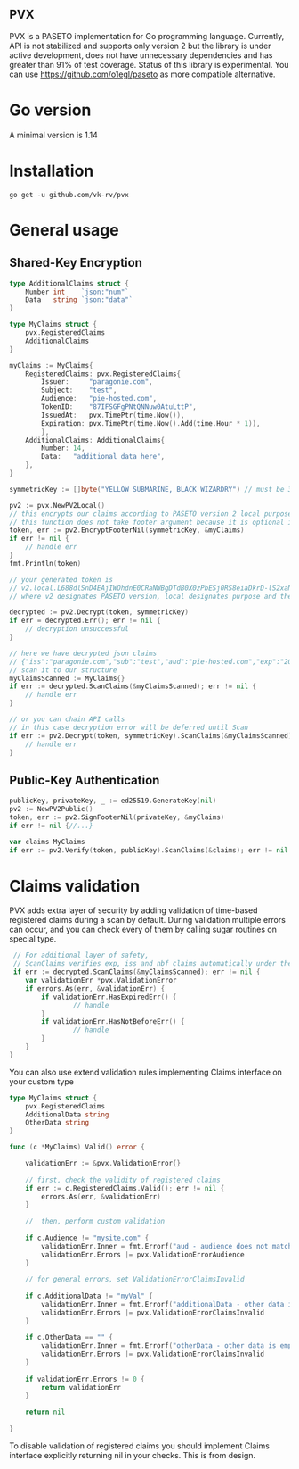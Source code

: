 ## PVX

PVX is a PASETO implementation for Go programming language.
Currently, API is not stabilized and supports only version 2 but the library is under active development, does not have unnecessary dependencies and has greater than 91% of test coverage.
Status of this library is experimental. You can use https://github.com/o1egl/paseto as more compatible alternative. 

# Go version
A minimal version is 1.14

# Installation 
```
go get -u github.com/vk-rv/pvx
```

# General usage

## Shared-Key Encryption
```go
type AdditionalClaims struct {
    Number int    `json:"num"`
    Data   string `json:"data"`
}

type MyClaims struct {
    pvx.RegisteredClaims
    AdditionalClaims
}

myClaims := MyClaims{
    RegisteredClaims: pvx.RegisteredClaims{
        Issuer:     "paragonie.com", 
        Subject:    "test",
        Audience:   "pie-hosted.com",
        TokenID:    "87IFSGFgPNtQNNuw0AtuLttP",
        IssuedAt:   pvx.TimePtr(time.Now()),
        Expiration: pvx.TimePtr(time.Now().Add(time.Hour * 1)),
		}, 
    AdditionalClaims: AdditionalClaims{
        Number: 14, 
        Data:   "additional data here",
    },
}

symmetricKey := []byte("YELLOW SUBMARINE, BLACK WIZARDRY") // must be 32 bytes

pv2 := pvx.NewPV2Local()
// this encrypts our claims according to PASETO version 2 local purpose algorithm
// this function does not take footer argument because it is optional in PASETO
token, err := pv2.EncryptFooterNil(symmetricKey, &myClaims)
if err != nil { 
    // handle err
}
fmt.Println(token)

// your generated token is
// v2.local.L688dlSnD4EAjIWOhdnE0CRaNWBgDTdB0X0zPbESj0RS8eiaDkrD-lS2xaNMskbOK0rQyTtZCzkHEZB6sj7sGyjLUtI2TyCUFZim8LLK6TIRRN-yzgc6MQYYWtHPCrHgMnhX50yqhpvH0zA2zgwsLOfYpUrT_YrIaOKZRNg7PC7wH9sSOp7Prz2lM8-Xq2Jdc6bO6i_JBROh0l_jhnAoeQZn6OGjnWGKW5BDmBPmxNL80s87YLNOLYU-2IG7Y0FflKeYOqwIWSlEJaCZbA63D39K7rDppec6IXC_uYeFWrCaqGidqImhSVrTcscxI62aHHj5ohxtk_I6lrZHQQ
// where v2 designates PASETO version, local designates purpose and the last part is base64-encoded ciphertext among with nonce, so that nobody can't decrypt it without your key

decrypted := pv2.Decrypt(token, symmetricKey)
if err = decrypted.Err(); err != nil {
    // decryption unsuccessful
}

// here we have decrypted json claims
// {"iss":"paragonie.com","sub":"test","aud":"pie-hosted.com","exp":"2021-01-12T18:35:17.73122+03:00","iat":"2021-01-12T17:35:17.73122+03:00","jti":"87IFSGFgPNtQNNuw0AtuLttP","num":14,"data":"additional data here"}
// scan it to our structure
myClaimsScanned := MyClaims{}
if err := decrypted.ScanClaims(&myClaimsScanned); err != nil {
    // handle err
}

// or you can chain API calls
// in this case decryption error will be deferred until Scan
if err := pv2.Decrypt(token, symmetricKey).ScanClaims(&myClaimsScanned); err != nil {
    // handle err 	
}
```

## Public-Key Authentication
```go
publicKey, privateKey, _ := ed25519.GenerateKey(nil)
pv2 := NewPV2Public()
token, err := pv2.SignFooterNil(privateKey, &myClaims)
if err != nil {//...}

var claims MyClaims 
if err := pv2.Verify(token, publicKey).ScanClaims(&claims); err != nil {//...}


```

# Claims validation 
PVX adds extra layer of security by adding validation of time-based registered claims during a scan by default.
During validation multiple errors can occur, and you can check every of them by calling sugar routines on special type.
```go
 // For additional layer of safety, 
 // ScanClaims verifies exp, iss and nbf claims automatically under the hood and you can check whether validation error occurred or not 
 if err := decrypted.ScanClaims(&myClaimsScanned); err != nil {
    var validationErr *pvx.ValidationError
    if errors.As(err, &validationErr) {
        if validationErr.HasExpiredErr() { 
                // handle 
		}
		if validationErr.HasNotBeforeErr() { 
                // handle 
		}
	}
}
```

You can also use extend validation rules implementing Claims interface on your custom type
```go
type MyClaims struct {
	pvx.RegisteredClaims
	AdditionalData string
	OtherData string 
} 

func (c *MyClaims) Valid() error {

	validationErr := &pvx.ValidationError{}
	
	// first, check the validity of registered claims
	if err := c.RegisteredClaims.Valid(); err != nil {
		errors.As(err, &validationErr)
	}
	
	//  then, perform custom validation
	
	if c.Audience != "mysite.com" {
		validationErr.Inner = fmt.Errorf("aud - audience does not match: %w", validationErr.Inner)
		validationErr.Errors |= pvx.ValidationErrorAudience
	}
	
	// for general errors, set ValidationErrorClaimsInvalid
	
	if c.AdditionalData != "myVal" {
		validationErr.Inner = fmt.Errorf("additionalData - other data is empty: %w", validationErr.Inner)
		validationErr.Errors |= pvx.ValidationErrorClaimsInvalid
	}
	
	if c.OtherData == "" {
		validationErr.Inner = fmt.Errorf("otherData - other data is empty: %w", validationErr.Inner)
		validationErr.Errors |= pvx.ValidationErrorClaimsInvalid
	}
	
	if validationErr.Errors != 0 {
		return validationErr
	}
	
	return nil 
	
}

```

To disable validation of registered claims you should implement Claims interface explicitly returning nil in your checks.
This is from design. 